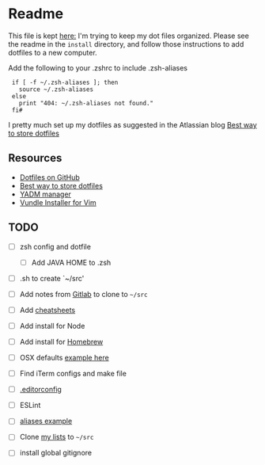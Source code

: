 # Readme
This file is kept [here:](https://github.com/ocpineda/dotfiles) 
I'm trying to keep my dot files organized. Please see the readme in the `install` directory, and follow those
instructions to add dotfiles to a new computer. 

Add the following to your .zshrc to include .zsh-aliases
```text
 if [ -f ~/.zsh-aliases ]; then
   source ~/.zsh-aliases
 else
   print "404: ~/.zsh-aliases not found."
 fi#
```

I pretty much set up my dotfiles as suggested in the Atlassian blog [Best way to store dotfiles](https://developer.atlassian.com/blog/2016/02/best-way-to-store-dotfiles-git-bare-repo/)

## Resources

- [Dotfiles on GitHub](https://dotfiles.github.io/)
- [Best way to store dotfiles](https://developer.atlassian.com/blog/2016/02/best-way-to-store-dotfiles-git-bare-repo/)
- [YADM manager](https://thelocehiliosan.github.io/yadm/)
- [Vundle Installer for Vim](https://c7.se/switching-to-vundle/)

## TODO

- [ ] zsh config and dotfile
  - [ ] Add JAVA HOME to .zsh
- [ ] .sh to create `~/src'
- [ ] Add notes from [Gitlab](https://gitlab.com/oscarneedscoffee/notes) to clone to `~/src`
- [ ] Add [cheatsheets](https://github.com/ocpineda/cheat-sheets)
- [ ] Add install for Node
- [ ] Add install for [Homebrew](https://github.com/mathiasbynens/dotfiles/blob/master/brew.sh)
- [ ] OSX defaults [example here](https://github.com/nicksp/dotfiles/blob/master/osx/set-defaults.sh)
- [ ] Find iTerm configs and make file
- [ ] [.editorconfig](https://github.com/ocpineda/js-tutorial/blob/master/.editorconfig)
- [ ] ESLint
- [ ] [aliases example](https://github.com/mathiasbynens/dotfiles/blob/master/.aliases)
- [ ] Clone [my lists](https://github.com/ocpineda/my-lists) to `~/src`
- [ ] install global gitignore

